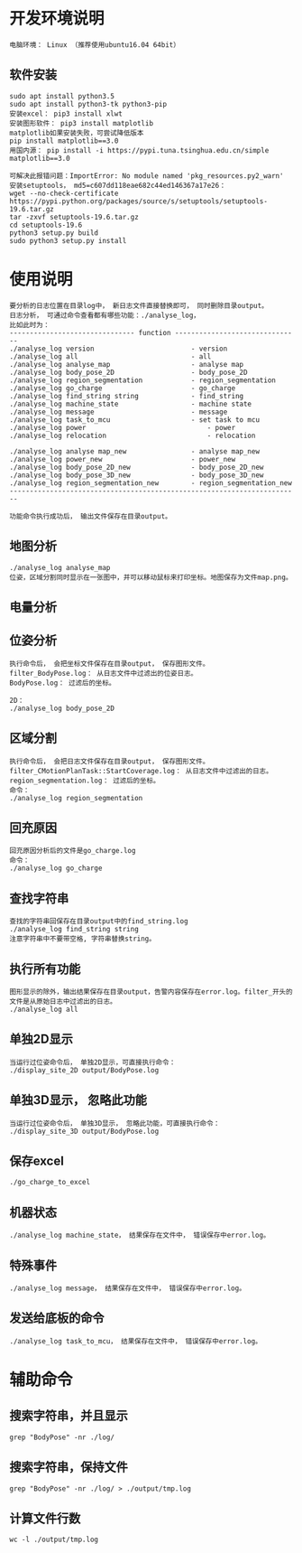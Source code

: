 # 开发环境说明
	电脑环境： Linux （推荐使用ubuntu16.04 64bit）
## 软件安装
	sudo apt install python3.5
	sudo apt install python3-tk python3-pip
	安装excel： pip3 install xlwt
	安装图形软件： pip3 install matplotlib
	matplotlib如果安装失败，可尝试降低版本
	pip install matplotlib==3.0
	用国内源： pip install -i https://pypi.tuna.tsinghua.edu.cn/simple matplotlib==3.0

	可解决此报错问题：ImportError: No module named 'pkg_resources.py2_warn'
	安装setuptools， md5=c607dd118eae682c44ed146367a17e26： 
	wget --no-check-certificate  https://pypi.python.org/packages/source/s/setuptools/setuptools-19.6.tar.gz
	tar -zxvf setuptools-19.6.tar.gz
	cd setuptools-19.6
	python3 setup.py build
	sudo python3 setup.py install

# 使用说明
	要分析的日志位置在目录log中， 新日志文件直接替换即可， 同时删除目录output。
	日志分析， 可通过命令查看都有哪些功能：./analyse_log，
	比如此时为：
	------------------------------- function -------------------------------
	./analyse_log version                   	 - version
	./analyse_log all                       	 - all
	./analyse_log analyse_map              		 - analyse map
	./analyse_log body_pose_2D              	 - body_pose_2D
	./analyse_log region_segmentation       	 - region_segmentation
	./analyse_log go_charge                 	 - go_charge
	./analyse_log find_string string         	 - find_string
	./analyse_log machine_state              	 - machine state
	./analyse_log message                    	 - message
	./analyse_log task_to_mcu              		 - set task to mcu
	./analyse_log power                              - power
	./analyse_log relocation                         - relocation

	./analyse_log analyse map_new                - analyse map_new
	./analyse_log power_new                      - power_new
	./analyse_log body_pose_2D_new               - body_pose_2D_new
	./analyse_log body_pose_3D_new               - body_pose_3D_new
	./analyse_log region_segmentation_new        - region_segmentation_new
	------------------------------------------------------------------------

	功能命令执行成功后， 输出文件保存在目录output。

## 地图分析
	./analyse_log analyse_map
	位姿，区域分割同时显示在一张图中，并可以移动鼠标来打印坐标。地图保存为文件map.png。

## 电量分析

## 位姿分析
	执行命令后， 会把坐标文件保存在目录output， 保存图形文件。 
	filter_BodyPose.log： 从日志文件中过滤出的位姿日志。
	BodyPose.log： 过滤后的坐标。

	2D：
	./analyse_log body_pose_2D

## 区域分割
	执行命令后， 会把日志文件保存在目录output， 保存图形文件。
	filter_CMotionPlanTask::StartCoverage.log： 从日志文件中过滤出的日志。
	region_segmentation.log： 过滤后的坐标。
	命令：
	./analyse_log region_segmentation

## 回充原因
	回充原因分析后的文件是go_charge.log
	命令：
	./analyse_log go_charge
	
## 查找字符串
	查找的字符串回保存在目录output中的find_string.log
	./analyse_log find_string string
	注意字符串中不要带空格, 字符串替换string。

## 执行所有功能
	图形显示的除外，输出结果保存在目录output，告警内容保存在error.log。filter_开头的文件是从原始日志中过滤出的日志。
	./analyse_log all
	
## 单独2D显示
	当运行过位姿命令后， 单独2D显示，可直接执行命令：
	./display_site_2D output/BodyPose.log

## 单独3D显示， 忽略此功能
	当运行过位姿命令后， 单独3D显示， 忽略此功能，可直接执行命令：
	./display_site_3D output/BodyPose.log

## 保存excel
	./go_charge_to_excel

## 机器状态
	./analyse_log machine_state， 结果保存在文件中， 错误保存中error.log。

## 特殊事件
	./analyse_log message， 结果保存在文件中， 错误保存中error.log。

## 发送给底板的命令
	./analyse_log task_to_mcu， 结果保存在文件中， 错误保存中error.log。

# 辅助命令
## 搜索字符串，并且显示
	grep "BodyPose" -nr ./log/

## 搜索字符串，保持文件
	grep "BodyPose" -nr ./log/ > ./output/tmp.log

## 计算文件行数
	wc -l ./output/tmp.log
